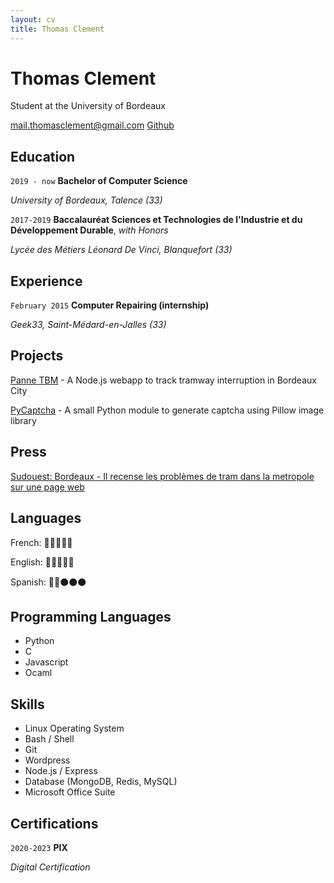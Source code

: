 ```yaml
---
layout: cv
title: Thomas Clement
---
```

# Thomas Clement
Student at the University of Bordeaux

<div id="webaddress">
  <a href="mail.thomasclement@gmail.com">mail.thomasclement@gmail.com</a>
  <a href="https://github.com/thclmnt/">Github</a>
</div>

## Education

`2019 - now`
**Bachelor of Computer Science**

*University of Bordeaux, Talence (33)*


`2017-2019`
**Baccalauréat Sciences et Technologies de l'Industrie et du Développement Durable**, *with Honors*

*Lycée des Métiers Léonard De Vinci, Blanquefort (33)*


## Experience

`February 2015`
**Computer Repairing (internship)**

*Geek33, Saint-Médard-en-Jalles (33)*

## Projects

<a href="https://github.com/thclmnt/panne-tbm">Panne TBM</a> - A Node.js webapp to track tramway interruption in Bordeaux City

<a href="https://github.com/thclmnt/PyCaptcha">PyCaptcha</a> - A small Python module to generate captcha using Pillow image library

## Press

<a href="https://www.sudouest.fr/gironde/pessac/bordeaux-il-recense-les-problemes-de-tram-dans-la-metropole-sur-une-page-web-1350972.php">Sudouest: Bordeaux - Il recense les problèmes de tram dans la metropole sur une page web</a>

## Languages

French: 🔵🔵🔵🔵🔵

English: 🔵🔵🔵🔵🔵

Spanish: 🔵🔵⚫⚫⚫

## Programming Languages

- Python
- C
- Javascript
- Ocaml

## Skills

- Linux Operating System
- Bash / Shell
- Git
- Wordpress
- Node.js / Express
- Database (MongoDB, Redis, MySQL)
- Microsoft Office Suite

## Certifications

`2020-2023`
**PIX**

*Digital Certification*
